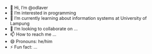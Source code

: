 - 👋 Hi, I’m @odlaver
- 👀 I’m interested in programming
- 🌱 I’m currently learning about information systems at University of Lampung
- 💞️ I’m looking to collaborate on ...
- 📫 How to reach me ...
- 😄 Pronouns: he/him
- ⚡ Fun fact: ...

<!---
odlaver/odlaver is a ✨ special ✨ repository because its `README.md` (this file) appears on your GitHub profile.
You can click the Preview link to take a look at your changes.
--->
